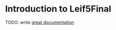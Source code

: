 # Introduction to Leif5Final

TODO: write [great documentation](http://jacobian.org/writing/what-to-write/)
